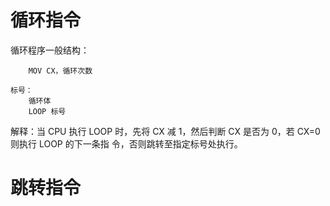 # 循环指令

循环程序一般结构： 

```
	MOV CX，循环次数 

标号： 
	循环体 
	LOOP 标号
```



 解释：当 CPU 执行 LOOP 时，先将 CX 减 1，然后判断 CX 是否为 0，若 CX=0 则执行 LOOP 的下一条指 令，否则跳转至指定标号处执行。 



# 跳转指令

